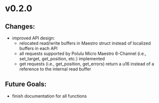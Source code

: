 # v0.2.0
## Changes:
* improved API design:
	* relocated read/write buffers in Maestro struct instead of localized buffers in each API
	* all requests supported by Polulu Micro Maestro 6-Channel (i.e., set_target, get_position, etc.) implemented
	* get requests (i.e., get_position, get_errors) return a u16 instead of a reference to the internal read buffer

## Future Goals:
* finish documentation for all functions

